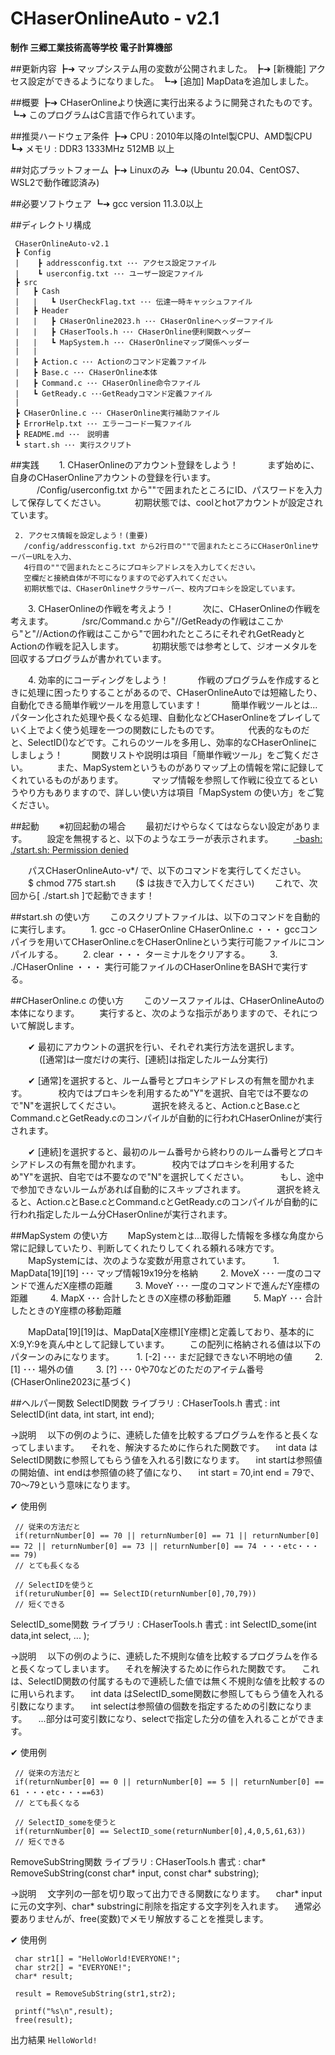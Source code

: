 # CHaserOnlineAuto - v2.1
**制作 三郷工業技術高等学校 電子計算機部**
  
 ##更新内容
 ┣➜ マップシステム用の変数が公開されました。 
 ┣➜ [新機能] アクセス設定ができるようになりました。 
 ┗➜ [追加] MapDataを追加しました。 
  
 ##概要
 ┣➜ CHaserOnlineより快適に実行出来るように開発されたものです。 
 ┗➜ このプログラムはC言語で作られています。 
  
 ##推奨ハードウェア条件 
 ┣➜ CPU   : 2010年以降のIntel製CPU、AMD製CPU 
 ┗➜ メモリ : DDR3 1333MHz 512MB 以上 
  
 ##対応プラットフォーム 
 ┣➜ Linuxのみ 
 ┗➜ (Ubuntu 20.04、CentOS7、WSL2で動作確認済み) 
  
 ##必要ソフトウェア 
 ┗➜ gcc version 11.3.0以上 
  
 ##ディレクトリ構成 
```
 CHaserOnlineAuto-v2.1 
 ┣ Config 
 |    ┣ addressconfig.txt ･･･ アクセス設定ファイル 
 |    ┗ userconfig.txt ･･･ ユーザー設定ファイル 
 ┣ src  
 |   ┣ Cash 
 |   |   ┗ UserCheckFlag.txt ･･･ 伝達一時キャッシュファイル 
 |   ┣ Header 
 |   |   ┣ CHaserOnline2023.h ･･･ CHaserOnlineヘッダーファイル 
 |   |   ┣ CHaserTools.h ･･･ CHaserOnline便利関数ヘッダー 
 |   |   ┗ MapSystem.h ･･･ CHaserOnlineマップ関係ヘッダー 
 |   | 
 |   ┣ Action.c ･･･ Actionのコマンド定義ファイル 
 |   ┣ Base.c ･･･ CHaserOnline本体 
 |   ┣ Command.c ･･･ CHaserOnline命令ファイル 
 |   ┗ GetReady.c ･･･GetReadyコマンド定義ファイル 
 | 
 ┣ CHaserOnline.c ･･･ CHaserOnline実行補助ファイル 
 ┣ ErrorHelp.txt ･･･ エラーコード一覧ファイル 
 ┣ README.md ･･･　説明書 
 ┗ start.sh ･･･ 実行スクリプト 
  ```
 
  
 ##実践 
 　　1. CHaserOnlineのアカウント登録をしよう！ 
 　　　まず始めに、自身のCHaserOnlineアカウントの登録を行います。 
 　　　/Config/userconfig.txt から""で囲まれたところにID、パスワードを入力して保存してください。 
 　　　初期状態では、coolとhotアカウントが設定されています。 
  
     2. アクセス情報を設定しよう！(重要) 
       /config/addressconfig.txt から2行目の""で囲まれたところにCHaserOnlineサーバーURLを入力、 
       4行目の""で囲まれたところにプロキシアドレスを入力してください。 
       空欄だと接続自体が不可になりますので必ず入れてください。 
       初期状態では、CHaserOnlineサクラサーバー、校内プロキシを設定しています。 
  
 　　3. CHaserOnlineの作戦を考えよう！ 
 　　　次に、CHaserOnlineの作戦を考えます。 
 　　　/src/Command.c から"//GetReadyの作戦はここから"と"//Actionの作戦はここから"で囲われたところにそれぞれGetReadyとActionの作戦を記入します。 
 　　　初期状態では参考として、ジオーメタルを回収するプログラムが書かれています。 
  
 　　4. 効率的にコーディングをしよう！ 
 　　　作戦のプログラムを作成するときに処理に困ったりすることがあるので、CHaserOnlineAutoでは短縮したり、自動化できる簡単作戦ツールを用意しています！ 
 　　　簡単作戦ツールとは...パターン化された処理や長くなる処理、自動化などCHaserOnlineをプレイしていく上でよく使う処理を一つの関数にしたものです。 
 　　　代表的なものだと、SelectID()などです。これらのツールを多用し、効率的なCHaserOnlineにしましょう！ 
 　　　関数リストや説明は項目「簡単作戦ツール」をご覧ください。 
 　　　また、MapSystemというものがありマップ上の情報を常に記録してくれているものがあります。 
 　　　マップ情報を参照して作戦に役立てるというやり方もありますので、詳しい使い方は項目「MapSystem の使い方」をご覧ください。 
  
 ##起動 
 　　※初回起動の場合 
 　　最初だけやらなくてはならない設定があります。 
 　　設定を無視すると、以下のようなエラーが表示されます。 
 　　[ -bash: ./start.sh: Permission denied ](実行権限がありません) 
  
 　　パスCHaserOnlineAuto-v*/ で、以下のコマンドを実行してください。 
 　　$ chmod 775 start.sh 
 　　($ は抜きで入力してください) 
 　　これで、次回から[ ./start.sh ]で起動できます！ 
  
 ##start.sh の使い方
 　　このスクリプトファイルは、以下のコマンドを自動的に実行します。 
 　　1. gcc -o CHaserOnline CHaserOnline.c ・・・ gccコンパイラを用いてCHaserOnline.cをCHaserOnlineという実行可能ファイルにコンパイルする。 
 　　2. clear ・・・ ターミナルをクリアする。 
 　　3. ./CHaserOnline ・・・ 実行可能ファイルのCHaserOnlineをBASHで実行する。 
  
 ##CHaserOnline.c の使い方
 　　このソースファイルは、CHaserOnlineAutoの本体になります。 
 　　実行すると、次のような指示がありますので、それについて解説します。 
  
 　　✔ 最初にアカウントの選択を行い、それぞれ実行方法を選択します。 
 　　　 ([通常]は一度だけの実行、[連続]は指定したルーム分実行) 
  
 　　✔ [通常]を選択すると、ルーム番号とプロキシアドレスの有無を聞かれます。 
 　　　 校内ではプロキシを利用するため"Y"を選択、自宅では不要なので"N"を選択してください。 
 　　　 選択を終えると、Action.cとBase.cとCommand.cとGetReady.cのコンパイルが自動的に行われCHaserOnlineが実行されます。 
  
 　　✔ [連続]を選択すると、最初のルーム番号から終わりのルーム番号とプロキシアドレスの有無を聞かれます。 
 　　　 校内ではプロキシを利用するため"Y"を選択、自宅では不要なので"N"を選択してください。 
 　　　 もし、途中で参加できないルームがあれば自動的にスキップされます。 
 　　　 選択を終えると、Action.cとBase.cとCommand.cとGetReady.cのコンパイルが自動的に行われ指定したルーム分CHaserOnlineが実行されます。 
  
 
 ##MapSystem の使い方 
 　　MapSystemとは...取得した情報を多様な角度から常に記録していたり、判断してくれたりしてくれる頼れる味方です。 
 　　MapSystemには、次のような変数が用意されています。 
 　　 1. MapData[19][19] ･･･ マップ情報19x19分を格納 
 　　 2. MoveX ･･･ 一度のコマンドで進んだX座標の距離 
 　　 3. MoveY ･･･ 一度のコマンドで進んだY座標の距離 
 　　 4. MapX  ･･･ 合計したときのX座標の移動距離 
 　　 5. MapY  ･･･ 合計したときのY座標の移動距離 
  
 　　MapData[19][19]は、MapData[X座標][Y座標]と定義しており、基本的にX:9,Y:9を真ん中として記録しています。 
 　　この配列に格納される値は以下のパターンのみになります。 
 　　 1. [-2] ･･･ まだ記録できない不明地の値 
 　　 2. [1]  ･･･ 場外の値 
 　　 3. [?]  ･･･ 0や70などのただのアイテム番号(CHaserOnline2023に基づく) 
  
  
 ##ヘルパー関数
 SelectID関数
 ライブラリ : CHaserTools.h 
 書式       : int SelectID(int data, int start, int end); 
  
 →説明 
 　以下の例のように、連続した値を比較するプログラムを作ると長くなってしまいます。 
 　それを、解決するために作られた関数です。 
 　int data はSelectID関数に参照してもらう値を入れる引数になります。 
 　int startは参照値の開始値、int endは参照値の終了値になり、 
 　int start = 70,int end = 79で、70～79という意味になります。 
  
 ✔ 使用例 
```
 // 従来の方法だと 
 if(returnNumber[0] == 70 || returnNumber[0] == 71 || returnNumber[0] == 72 || returnNumber[0] == 73 || returnNumber[0] == 74 ・・・etc・・・== 79) 
 // とても長くなる 
```
```
 // SelectIDを使うと 
 if(returuNumber[0] == SelectID(returnNumber[0],70,79)) 
 // 短くできる 
```
  
 SelectID_some関数
 ライブラリ : CHaserTools.h 
 書式       : int SelectID_some(int data,int select, ... ); 
  
 →説明 
 　以下の例のように、連続した不規則な値を比較するプログラムを作ると長くなってしまいます。 
 　それを解決するために作られた関数です。 
 　これは、SelectID関数の付属するもので連続した値では無く不規則な値を比較するのに用いられます。 
 　int data はSelectID_some関数に参照してもらう値を入れる引数になります。 
 　int selectは参照値の個数を指定するための引数になります。 
 　...部分は可変引数になり、selectで指定した分の値を入れることができます。 
  
 ✔ 使用例 
```
 // 従来の方法だと 
 if(returnNumber[0] == 0 || returnNumber[0] == 5 || returnNumber[0] == 61 ・・・etc・・・==63) 
 // とても長くなる 
```
```
 // SelectID_someを使うと 
 if(returnNumber[0] == SelectID_some(returnNumber[0],4,0,5,61,63)) 
 // 短くできる 
```
  
RemoveSubString関数
 ライブラリ : CHaserTools.h 
 書式       : char* RemoveSubString(const char* input, const char* substring); 
  
 →説明 
 　文字列の一部を切り取って出力できる関数になります。 
 　char* inputに元の文字列、char* substringに削除を指定する文字列を入れます。 
 　通常必要ありませんが、free(変数)でメモリ解放することを推奨します。 
  
 ✔ 使用例 
```
 char str1[] = "HelloWorld!EVERYONE!"; 
 char str2[] = "EVERYONE!"; 
 char* result; 
  
 result = RemoveSubString(str1,str2); 
  
 printf("%s\n",result); 
 free(result); 
 ```

 出力結果
 ```HelloWorld!```